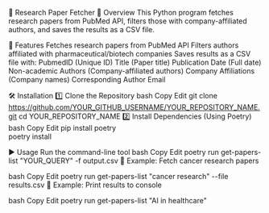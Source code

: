  📄 Research Paper Fetcher
📌 Overview
This Python program fetches research papers from PubMed API, filters those with company-affiliated authors, and saves the results as a CSV file.

🚀 Features
Fetches research papers from PubMed API
Filters authors affiliated with pharmaceutical/biotech companies
Saves results as a CSV file with:
PubmedID (Unique ID)
Title (Paper title)
Publication Date (Full date)
Non-academic Authors (Company-affiliated authors)
Company Affiliations (Company names)
Corresponding Author Email




🛠 Installation
1️⃣ Clone the Repository
bash
Copy
Edit
git clone https://github.com/YOUR_GITHUB_USERNAME/YOUR_REPOSITORY_NAME.git
cd YOUR_REPOSITORY_NAME
2️⃣ Install Dependencies (Using Poetry)
bash
Copy
Edit
pip install poetry  
poetry install




▶️ Usage
Run the command-line tool
bash
Copy
Edit
poetry run get-papers-list "YOUR_QUERY" -f output.csv
🔹 Example: Fetch cancer research papers

bash
Copy
Edit
poetry run get-papers-list "cancer research" --file results.csv
🔹 Example: Print results to console

bash
Copy
Edit
poetry run get-papers-list "AI in healthcare"
